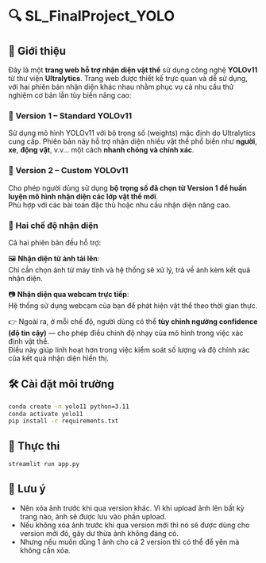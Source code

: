 # 🔍 SL_FinalProject_YOLO

## 👾 Giới thiệu

Đây là một **trang web hỗ trợ nhận diện vật thể** sử dụng công nghệ **YOLOv11** từ thư viện **Ultralytics**. Trang web được thiết kế trực quan và dễ sử dụng, với hai phiên bản nhận diện khác nhau nhằm phục vụ cả nhu cầu thử nghiệm cơ bản lẫn tùy biến nâng cao:

### 🔹 Version 1 – Standard YOLOv11
Sử dụng mô hình YOLOv11 với bộ trọng số (weights) mặc định do Ultralytics cung cấp. Phiên bản này hỗ trợ nhận diện nhiều vật thể phổ biến như **người**, **xe**, **động vật**, v.v... một cách **nhanh chóng và chính xác**.

### 🔸 Version 2 – Custom YOLOv11
Cho phép người dùng sử dụng **bộ trọng số đã chọn từ Version 1 để huấn luyện mô hình nhận diện các lớp vật thể mới**.  
Phù hợp với các bài toán đặc thù hoặc nhu cầu nhận diện nâng cao.

### 👀 Hai chế độ nhận diện
Cả hai phiên bản đều hỗ trợ:

🖼️ **Nhận diện từ ảnh tải lên**:  
  Chỉ cần chọn ảnh từ máy tính và hệ thống sẽ xử lý, trả về ảnh kèm kết quả nhận diện.

📷 **Nhận diện qua webcam trực tiếp**:  
  Hệ thống sử dụng webcam của bạn để phát hiện vật thể theo thời gian thực.

👉 Ngoài ra, ở mỗi chế độ, người dùng có thể **tùy chỉnh ngưỡng confidence (độ tin cậy)** — cho phép điều chỉnh độ nhạy của mô hình trong việc xác định vật thể.  
Điều này giúp linh hoạt hơn trong việc kiểm soát số lượng và độ chính xác của kết quả nhận diện hiển thị.

## 🛠️ Cài đặt môi trường

```bash
conda create -n yolo11 python=3.11
conda activate yolo11
pip install -r requirements.txt
```

 ## 🚀 Thực thi
```bash
streamlit run app.py
```

## 📝 Lưu ý
- Nên xóa ảnh trước khi qua version khác. Vì khi upload ảnh lên bất kỳ trang nào, ảnh sẽ được lưu vào phần upload.
- Nếu không xóa ảnh trước khi qua version mới thì nó sẽ được dùng cho version mới đó, gây dư thừa ảnh không đáng có. 
- Nhưng nếu muốn dùng 1 ảnh cho cả 2 version thì có thể để yên mà không cần xóa.
